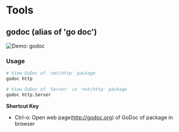 # Tools

## godoc (alias of 'go doc')

![Demo: godoc](resources/godoc.gif)

### Usage

```sh
# View GoDoc of 'net/http' package 
godoc http

# View GoDoc of 'Server' in 'net/http' package 
godoc http.Server
```

**Shortcut Key**

- Ctrl-o: Open web page(http://godoc.org) of GoDoc of package in browser